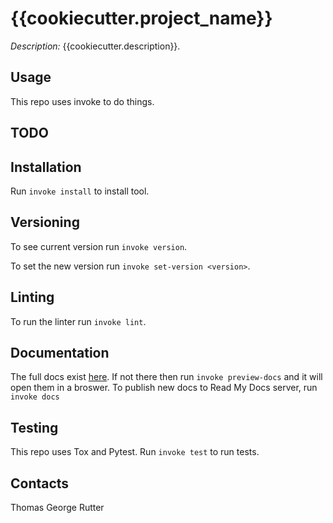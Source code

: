 # {{cookiecutter.project_name}}

_Description:_ {{cookiecutter.description}}.

## Usage

This repo uses invoke to do things.

## TODO

## Installation

Run `invoke install` to install tool.

## Versioning

To see current version run `invoke version`.

To set the new version run `invoke set-version <version>`.

## Linting

To run the linter run `invoke lint`.

## Documentation

The full docs exist [here](.\build\sphinx\html\index.html).
If not there then run `invoke preview-docs` and it will open them in a broswer.
To publish new docs to Read My Docs server, run `invoke docs`

## Testing

This repo uses Tox and Pytest.
Run `invoke test` to run tests.

## Contacts

Thomas George Rutter

